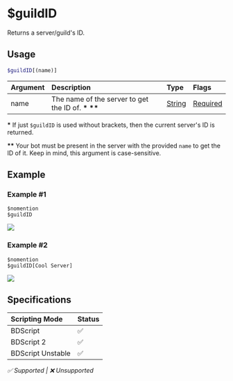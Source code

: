 # $guildID
Returns a server/guild's ID.

## Usage
```php
$guildID[(name)]
```

| Argument | Description | Type | Flags |
| :---- | :---- | :---- | :---- |
| name | The name of the server to get the ID of. **\***  **\***​**\*** | [String](/src/resources/arguments/types.md#string) | [Required](/src/resources/arguments/flags.md#required)

**\*** If just `$guildID` is used without brackets, then the current server's ID is returned.

**\***​**\*** Your bot must be present in the server with the provided `name` to get the ID of it. Keep in mind, this argument is case-sensitive.

## Example
### Example #1
```
$nomention
$guildID
```
![](https://user-images.githubusercontent.com/69215413/147856770-ca55fb3f-6090-475b-b886-8ef62810eceb.png)

### Example #2
```
$nomention
$guildID[Cool Server]
```
![](https://user-images.githubusercontent.com/69215413/147856770-ca55fb3f-6090-475b-b886-8ef62810eceb.png)

## Specifications
| Scripting Mode | Status
| :---- | :---- |
| BDScript | ✅ |
| BDScript 2 | ✅ |
| BDScript Unstable | ✅ |

*✅ Supported | ❌ Unsupported*